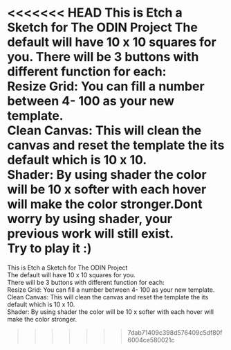 <<<<<<< HEAD
This is Etch a Sketch for The ODIN Project
The default will have 10 x 10 squares for you.
There will be 3 buttons with different function for each:<br>
    Resize Grid: You can fill a number between 4- 100 as your new template.<br>
    Clean Canvas: This will clean the canvas and reset the template the its default which is 10 x 10.<br>
    Shader: By using shader the color will be 10 x softer with each hover will make the color stronger.Dont worry by using shader, your previous work will still exist.<br>
Try to play it :)
=======
This is Etch a Sketch for The ODIN Project<br>
The default will have 10 x 10 squares for you.<br>
There will be 3 buttons with different function for each:<br>
  Resize Grid: You can fill a number between 4- 100 as your new template.<br>
  Clean Canvas: This will clean the canvas and reset the template the its default which is 10 x 10.<br>
  Shader: By using shader the color will be 10 x softer with each hover will make the color stronger.<br>
  
>>>>>>> 7dab71409c398d576409c5df80f6004ce580021c
